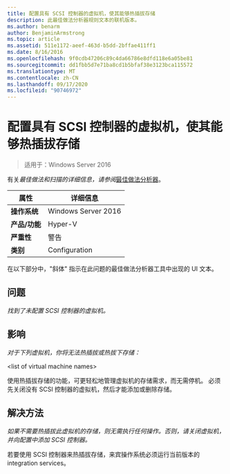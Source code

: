 ```yaml
---
title: 配置具有 SCSI 控制器的虚拟机，使其能够热插拔存储
description: 此最佳做法分析器规则文本的联机版本。
ms.author: benarm
author: BenjaminArmstrong
ms.topic: article
ms.assetid: 511e1172-aeef-463d-b5dd-2bffae411ff1
ms.date: 8/16/2016
ms.openlocfilehash: 9f0cdb47206c89c4da66786e8dfd118e6a05be81
ms.sourcegitcommit: dd1fbb5d7e71ba8cd1b5bfaf38e3123bca115572
ms.translationtype: MT
ms.contentlocale: zh-CN
ms.lasthandoff: 09/17/2020
ms.locfileid: "90746972"
---
```

# <a name="configure-a-virtual-machine-with-a-scsi-controller-to-be-able-to-hot-plug-and-hot-unplug-storage"></a>配置具有 SCSI 控制器的虚拟机，使其能够热插拔存储

>适用于：Windows Server 2016



有关*最佳做法和扫描的详细信息，请参阅*[最佳做法分析器](https://go.microsoft.com/fwlink/?LinkId=122786)。

|属性|详细信息|
|-|-|
|**操作系统**|Windows Server 2016|
|**产品/功能**|Hyper-V|
|**严重性**|警告|
|**类别**|Configuration|

在以下部分中，"斜体" 指示在此问题的最佳做法分析器工具中出现的 UI 文本。

## <a name="issue"></a>问题

*找到了未配置 SCSI 控制器的虚拟机。*

## <a name="impact"></a>影响

*对于下列虚拟机，你将无法热插拔或热拔下存储：*

\<list of virtual machine names>

使用热插拔存储的功能，可更轻松地管理虚拟机的存储需求，而无需停机。 必须先关闭没有 SCSI 控制器的虚拟机，然后才能添加或删除存储。

## <a name="resolution"></a>解决方法

*如果不需要热插拔此虚拟机的存储，则无需执行任何操作。否则，请关闭虚拟机，并向配置中添加 SCSI 控制器。*

若要使用 SCSI 控制器来热插拔存储，来宾操作系统必须运行当前版本的 integration services。



